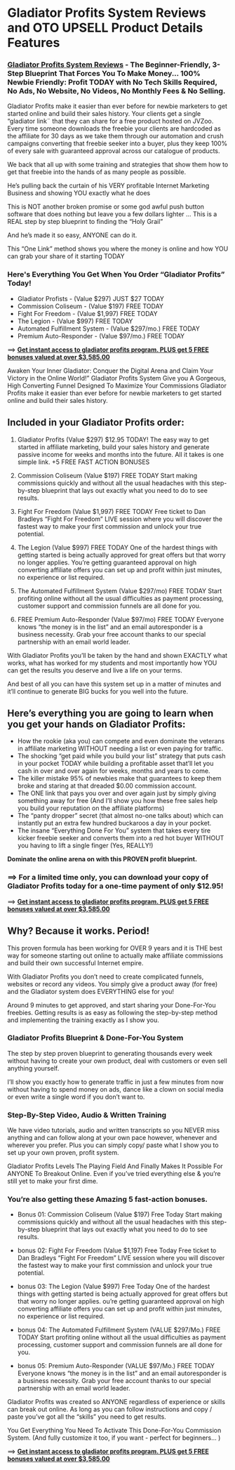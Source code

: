 # Gladiator Profits System Reviews and OTO UPSELL Product Details Features

### [Gladiator Profits System Reviews](https://jvupsell.com/2025/02/gladiator-profits-system-reviews-and-oto/) - The Beginner-Friendly, 3-Step Blueprint That Forces You To Make Money... 100% Newbie Friendly: Profit TODAY with No Tech Skills Required, No Ads, No Website, No Videos, No Monthly Fees & No Selling. 

Gladiator Profits make it easier than ever before for newbie marketers to get started online and build their sales history. 
Your clients get a single “gladiator link¨ that they can share for a free product hosted on JVZoo. Every time someone downloads the freebie your clients are hardcoded as the affiliate for 30 days as we take them through our automation and crush campaigns converting that freebie seeker into a buyer, plus they keep 100% of every sale with guaranteed approval across our catalogue of products.

We back that all up with some training and strategies that show them how to get that freebie into the hands of as many people as possible.

He’s pulling back the curtain of his VERY profitable Internet Marketing Business and showing YOU exactly what he does

This is NOT another broken promise or some god awful push button software that does nothing but leave you a few dollars lighter … This is a REAL step by step blueprint to finding the “Holy Grail”

And he’s made it so easy, ANYONE can do it.

This “One Link” method shows you where the money is online and how YOU can grab your share of it starting TODAY

### Here's Everything You Get When You Order “Gladiator Profits” Today!

+ Gladiator Profists - (Value $297) JUST $27 TODAY
+ Commission Coliseum - (Value $197) FREE TODAY
+ Fight For Freedom - (Value $1,997) FREE TODAY
+ The Legion - (Value $997) FREE TODAY
+ Automated Fulfillment System - (Value $297/mo.) FREE TODAY
+ Premium Auto-Responder - (Value $97/mo.) FREE TODAY

==> [**Get instant access to gladiator profits program. PLUS get 5 FREE bonuses valued at over $3,585.00**](https://jvz3.com/c/25336/414795/)



Awaken Your Inner Gladiator: Conquer the Digital Arena and Claim Your Victory in the Online World!” Gladiator Profits System Give you A Gorgeous, High Converting Funnel Designed To Maximize Your Commissions
Gladiator Profits make it easier than ever before for newbie marketers to get started online and build their sales history. 

## Included in your Gladiator Profits order:

1. Gladiator Profits (Value $297) $12.95 TODAY!
The easy way to get started in affiliate marketing, build your sales history and generate passive income for weeks and months into the future. All it takes is one simple link.
+5 FREE FAST ACTION BONUSES

2. Commission Coliseum (Value $197) FREE TODAY
Start making commissions quickly and without all the usual headaches with this step-by-step blueprint that lays out exactly what you need to do to see results.

3. Fight For Freedom (Value $1,997) FREE TODAY
Free ticket to Dan Bradleys “Fight For Freedom” LIVE session where you will discover the fastest way to make your first commission and unlock your true potential.

4. The Legion (Value $997) FREE TODAY
One of the hardest things with getting started is being actually approved for great offers but that worry no longer applies. You’re getting guaranteed approval on high converting affiliate offers you can set up and profit within just minutes, no experience or list required.

5. The Automated Fulfillment System (Value $297/mo) FREE TODAY
Start profiting online without all the usual difficulties as payment processing, customer support and commission funnels are all done for you.

6. FREE Premium Auto-Responder (Value $97/mo) FREE TODAY
Everyone knows “the money is in the list” and an email autoresponder is a business necessity. Grab your free account thanks to our special partnership with an email world leader.

With Gladiator Profits you’ll be taken by the hand and shown EXACTLY what works, what has worked for my students and most importantly how YOU can get the results you deserve and live a life on your terms.

And best of all you can have this system set up in a matter of minutes and it’ll continue to generate BIG bucks for you well into the future.

## Here’s everything you are going to learn when you get your hands on Gladiator Profits:
- How the rookie (aka you) can compete and even dominate the veterans in affiliate marketing WITHOUT needing a list or even paying for traffic.
- The shocking “get paid while you build your list” strategy that puts cash in your pocket TODAY while building a profitable asset that’ll let you cash in over and over again for weeks, months and years to come.
- The killer mistake 95% of newbies make that guarantees to keep them broke and staring at that dreaded $0.00 commission account.
- The ONE link that pays you over and over again just by simply giving something away for free (And I’ll show you how these free sales help you build your reputation on the affiliate platforms)
- The “panty dropper” secret (that almost no-one talks about) which can instantly put an extra few hundred buckaroos a day in your pocket.
- The insane “Everything Done For You” system that takes every tire kicker freebie seeker and converts them into a red hot buyer WITHOUT you having to lift a single finger (Yes, REALLY!)

**Dominate the online arena on with this PROVEN profit blueprint.**

### ==> **For a limited time only, you can download your copy of Gladiator Profits today for a one-time payment of only $12.95!**

==> [**Get instant access to gladiator profits program. PLUS get 5 FREE bonuses valued at over $3,585.00**](https://jvz3.com/c/25336/414795/)


## Why? Because it works. Period!

This proven formula has been working for OVER 9 years and it is THE best way for someone starting out online to actually make affiliate commissions and build their own successful Internet empire.

With Gladiator Profits you don’t need to create complicated funnels, websites or record any videos. You simply give a product away (for free) and the Gladiator system does 
EVERYTHING else for you!

Around 9 minutes to get approved, and start sharing your Done-For-You freebies. Getting results is as easy as following the step-by-step method and implementing the training exactly as I show you.

### Gladiator Profits Blueprint & Done-For-You System
The step by step proven blueprint to generating thousands every week without having to create your own product, deal with customers or even sell anything yourself.

I’ll show you exactly how to generate traffic in just a few minutes from now without having to spend money on ads, dance like a clown on social media or even write a single word if you don’t want to.


### Step-By-Step Video, Audio & Written Training
We have video tutorials, audio and written transcripts so you NEVER miss anything and can follow along at your own pace however, whenever and wherever you prefer.
Plus you can simply copy/ paste what I show you to set up your own proven, profit system.

Gladiator Profits Levels The Playing Field And Finally Makes It Possible For ANYONE To Breakout Online. Even if you’ve tried everything else & you’re still yet to make your first dime.

### You’re also getting these Amazing 5 fast-action bonuses.
- Bonus 01: Commission Coliseum (Value $197) Free Today
Start making commissions quickly and without all the usual headaches with this step-by-step blueprint that lays out exactly what you need to do to see results.

- bonus 02: Fight For Freedom (Value $1,197) Free Today
Free ticket to Dan Bradleys “Fight For Freedom” LIVE session where you will discover the fastest way to make your first commission and unlock your true potential.

- bonus 03: The Legion (Value $997) Free Today
One of the hardest things with getting started is being actually approved for great offers but that worry no longer applies.
ou’re getting guaranteed approval on high converting affiliate offers you can set up and profit within just minutes, no experience or list required. 

- bonus 04: The Automated Fulfillment System (VALUE $297/Mo.) FREE TODAY
Start profiting online without all the usual difficulties as payment processing, customer support and commission funnels are all done for you.

- bonus 05: Premium Auto-Responder (VALUE $97/Mo.) FREE TODAY
Everyone knows “the money is in the list” and an email autoresponder is a business necessity.
Grab your free account thanks to our special partnership with an email world leader.


Gladiator Profits was created so ANYONE regardless of experience or skills can break out online. As long as you can follow instructions and copy / paste you’ve got all the “skills” you need to get results.

You Get Everything You Need To Activate This Done-For-You Commission System. (And fully customize it too, if you want - perfect for beginners... )

==> [**Get instant access to gladiator profits program. PLUS get 5 FREE bonuses valued at over $3,585.00**](https://jvz3.com/c/25336/414795/)





